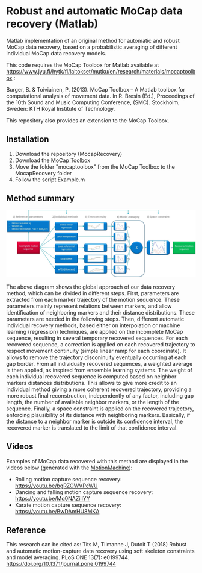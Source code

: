 # Robust and automatic MoCap data recovery (Matlab)

Matlab implementation of an original method for automatic and robust MoCap data recovery, based on a probabilistic averaging of different individual MoCap data recovery models.

This code requires the MoCap Toolbox for Matlab available at https://www.jyu.fi/hytk/fi/laitokset/mutku/en/research/materials/mocaptoolbox :

Burger, B. & Toiviainen, P. (2013). MoCap Toolbox – A Matlab toolbox for computational analysis of movement data. In R. Bresin (Ed.), Proceedings of the 10th Sound and Music Computing Conference, (SMC). Stockholm, Sweden: KTH Royal Institute of Technology.

This repository also provides an extension to the MoCap Toolbox.

## Installation

1. Download the repository (MocapRecovery)
2. Download the [MoCap Toolbox](https://www.jyu.fi/hytk/fi/laitokset/mutku/en/research/materials/mocaptoolbox)
3. Move the folder "mocaptoolbox" from the MoCap Toolbox to the MocapRecovery folder
4. Follow the script Example.m

## Method summary

![Method block diagram](diagram.jpg)

The above diagram shows the global approach of our data recovery method, which can be divided in different steps. First, parameters are extracted from each marker trajectory of the motion sequence. These parameters mainly represent relations between markers, and allow identification of neighboring markers and their distance distributions. These parameters are needed in the following steps. Then, different automatic individual recovery methods, based either on interpolation or machine learning (regression) techniques, are applied on the incomplete MoCap sequence, resulting in several temporary recovered sequences. For each recovered sequence, a correction is applied on each recovered trajectory to respect movement continuity (simple linear ramp for each coordinate). It allows to remove the trajectory disconinuity eventually occurring at each gap border. From all individually recovered sequences, a weighted average is then applied, as inspired from ensemble learning systems. The weight of each individual recovered sequence is computed based on neighbor markers distances distributions. This allows to give more credit to an individual method giving a more coherent recovered trajectory, providing a more robust final reconstruction, independently of any factor, including gap length, the number of available neighbor markers, or the length of the sequence. Finally, a space constraint is applied on the recovered trajectory, enforcing plausibility of its distance with neighboring markers. Basically, if the distance to a neighbor marker is outside its confidence interval, the recovered marker is translated to the limit of that confidence interval.

## Videos

Examples of MoCap data recovered with this method are displayed in the videos below (generated with the [MotionMachine](https://github.com/numediart/ofxMotionMachine)):

* Rolling motion capture sequence recovery: https://youtu.be/bgRZOWVPcWU
* Dancing and falling motion capture sequence recovery: https://youtu.be/Mq0NAZilIYY
* Karate motion capture sequence recovery: https://youtu.be/BwDAmHU8MKA

## Reference

This research can be cited as:
Tits M, Tilmanne J, Dutoit T (2018) Robust and automatic motion-capture data recovery using soft skeleton constraints and model averaging. PLoS ONE 13(7): e0199744. https://doi.org/10.1371/journal.pone.0199744
